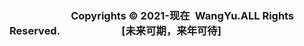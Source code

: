 ### &#8195;&#8195;&#8195;&#8195;&#8195;&#8195;Copyrights © 2021-现在&#8194;WangYu.ALL Rights Reserved.&#8195;&#8195;&#8195;&#8195;&#8195;&#8195;[**未来可期，来年可待**]
